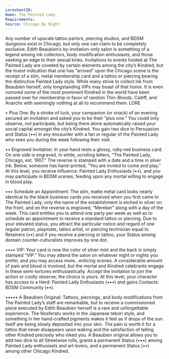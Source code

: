 ```yaml
---
LoresheetID: 
Name: The Painted Lady
Requirements:
Source: Chicago By Night
---
```

Any number of upscale tattoo parlors, piercing studios, and BDSM dungeons exist in Chicago, but only one can claim to be completely exclusive. Edith Beaubien’s by-invitation-only salon is something of a legend among ink collectors, body modification enthusiasts, and those seeking an edge to their sexual kinks. Invitations to events hosted at The Painted Lady are coveted by certain elements among the city’s Kindred, but the truest indication that one has “arrived” upon the Chicago scene is the receipt of a slim, metal membership card and a tattoo or piercing bearing the distinctive Painted Lady style. While many strive to collect ink from Beaubien herself, only longstanding VIPs may boast of that honor. It is even rumored some of the most prominent Kindred in the world have been passed over for membership in favor of random Thin-Bloods, Caitiff, and Anarchs with seemingly nothing at all to recommend them. LORE

• Plus One: By a stroke of luck, your companion (or snack) of an evening secured an invitation and asked you to be their “plus one.” You could only observe, not participate, but being there alone automatically raised your social capital amongst the city’s Kindred. You gain two dice to Persuasion and Status (••) in any encounter with a fan or regular of the Painted Lady who sees you during the week following their visit.

•• Engraved Invitation: In your hand rests a glossy, ruby-red business card. On one side is engraved, in white, scrolling letters, “The Painted Lady, Chicago, est. 1907.” The reverse is stamped with a date and a time in silver ink. Below, someone has hand-printed, “You are invited to come and play.” At this level, you receive Influence: Painted Lady Enthusiasts (••), and you may participate in BDSM scenes, feeding upon any mortal willing to engage in blood play.

••• Schedule an Appointment: The slim, matte metal card looks nearly identical to the black business cards you received when you first came to The Painted Lady, only the name of the establishment is etched in silver on the front, and on the reverse is engraved, “Member” along with a day of the week. This card entitles you to attend one party per week as well as to schedule an appointment to receive a standard tattoo or piercing. Due to your elevated status, you attract the particular notice and regard of one regular patron, playmate, tattoo artist, or piercing technician equal to Retainers (••) and if you receive a piercing or tattoo, your Status among domain counter-culturalists improves by one dot.

•••• VIP: Your card is now the color of silver mist and the back is simply stamped “VIP.” You may attend the salon on whatever night or nights you prefer, and you may access more…enticing scenes. A considerable amount of pain and blood is involved, but the mortal and Kindred celebrants engage in these semi-tortures enthusiastically. Accept the invitation to join the action or coolly observe; the choice is yours. At this level, your character has access to a Herd: Painted Lady Enthusiasts (•••) and gains Contacts: BDSM Community (••).

••••• A Beaubien Original: Tattoos, piercings, and body modifications from The Painted Lady’s staff are remarkable, but to receive a commissioned piece executed by Edith Beaubien herself is a rare and unforgettable experience. The Nosferatu works in the Japanese tebori style, and something in her hand-crafted pigments makes it feel as if drops of the sun itself are being slowly deposited into your skin. The pain is worth it for a tattoo that never disappears upon waking and the satisfaction of telling other Kindred precisely who inked you. A Beaubien original allows you to add two dice to all Streetwise rolls, grants a permanent Status (•••) among Painted Lady enthusiasts and art lovers, and a permanent Status (••) among other Chicago Kindred.